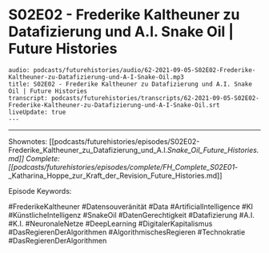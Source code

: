 # S02E02 - Frederike Kaltheuner zu Datafizierung und A.I. Snake Oil | Future Histories

```audio-note
audio: podcasts/futurehistories/audio/62-2021-09-05-S02E02-Frederike-Kaltheuner-zu-Datafizierung-und-A-I-Snake-Oil.mp3
title: S02E02 - Frederike Kaltheuner zu Datafizierung und A.I. Snake Oil | Future Histories
transcript: podcasts/futurehistories/transcripts/62-2021-09-05-S02E02-Frederike-Kaltheuner-zu-Datafizierung-und-A-I-Snake-Oil.srt
liveUpdate: true
---

```
---

Shownotes: [[podcasts/futurehistories/episodes/S02E02-Frederike_Kaltheuner_zu_Datafizierung_und_A.I._Snake_Oil_Future_Histories.md]]
Complete: [[podcasts/futurehistories/episodes/complete/FH_Complete_S02E01_-_Katharina_Hoppe_zur_Kraft_der_Revision_Future_Histories.md]]


Episode Keywords:

#FrederikeKaltheuner #Datensouveränität #Data #ArtificialIntelligence #KI #KünstlicheIntelligenz #SnakeOil #DatenGerechtigkeit #Datafizierung #A.I. #K.I. #NeuronaleNetze #DeepLearning #DigitalerKapitalismus #DasRegierenDerAlgorithmen #AlgorithmischesRegieren #Technokratie #DasRegierenDerAlgorithmen
